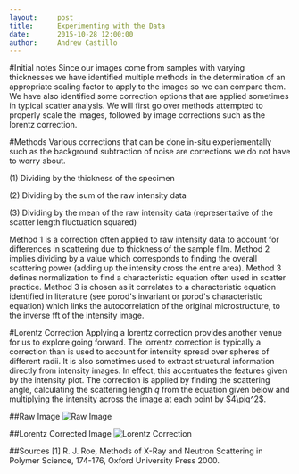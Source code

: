 ```yaml
---
layout:     post
title:      Experimenting with the Data
date:       2015-10-28 12:00:00
author:     Andrew Castillo
---
```

<!-- Start Writing Below in Markdown -->

#Initial notes
Since our images come from samples with varying thicknesses we have identified multiple methods in the determination of an appropriate scaling factor to apply to the images so we can compare them. We have also identified some correction options that
are applied sometimes in typical scatter analysis. We will first go over methods attempted to properly scale the images, followed by image corrections such as the lorentz correction. 

#Methods
Various corrections that can be done in-situ experiementally such as the background subtraction of noise are corrections we do not have to worry about. 

(1) Dividing by the thickness of the specimen

(2) Dividing by the sum of the raw intensity data

(3) Dividing by the mean of the raw intensity data (representative of the scatter length fluctuation squared) 

Method 1 is a correction often applied to raw intensity data to account for differences in scattering due to thickness of the sample film. Method 2 implies dividing by a value which corresponds to finding the overall scattering power (adding up the intensity cross the entire area). 
Method 3 defines normalization to find a characteristic equation often used in scatter practice. Method 3 is chosen as it correlates to a characteristic equation identified in literature (see porod's invariant or porod's characteristic equation) which links the autocorrelation of the original microstructure, to the inverse fft of the intensity image. 


#Lorentz Correction
Applying a lorentz correction provides another venue for us to explore going forward. The lorrentz correction is typically a correction than is used to account for intensity spread over spheres of different radii.
It is also sometimes used to extract structural information directly from intensity images. In effect, this accentuates the features given by the intensity plot. The correction is applied by finding the scattering angle,
calculating the scattering length $q$ from the equation given below and multiplying the intensity across the image at each point by $4\piq^2$. 

##Raw Image
![Raw Image](https://40.media.tumblr.com/089ac3da40afa8c1732a124ccaf72366/tumblr_nx3jojVxUJ1rlqsr4o1_1280.png)

##Lorentz Corrected Image
![Lorentz Correction](https://41.media.tumblr.com/e3da9e62467c61661b6739f37222e1ed/tumblr_nx3jo0MBMf1rlqsr4o1_1280.png) 


##Sources
[1] R. J. Roe, Methods of X-Ray and Neutron Scattering in Polymer Science, 174-176, Oxford University Press 2000.
